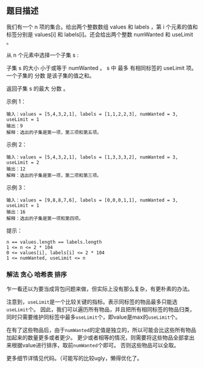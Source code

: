 ## 题目描述
我们有一个 n 项的集合。给出两个整数数组 values 和 labels ，第 i 个元素的值和标签分别是 values[i] 和 labels[i]。还会给出两个整数 numWanted 和 useLimit 。

从 n 个元素中选择一个子集 s :

子集 s 的大小 小于或等于 numWanted 。
s 中 最多 有相同标签的 useLimit 项。
一个子集的 分数 是该子集的值之和。

返回子集 s 的最大 分数 。

示例 1：
```
输入：values = [5,4,3,2,1], labels = [1,1,2,2,3], numWanted = 3, useLimit = 1
输出：9
解释：选出的子集是第一项，第三项和第五项。
```
示例 2：
```
输入：values = [5,4,3,2,1], labels = [1,3,3,3,2], numWanted = 3, useLimit = 2
输出：12
解释：选出的子集是第一项，第二项和第三项。
```
示例 3：
```
输入：values = [9,8,8,7,6], labels = [0,0,0,1,1], numWanted = 3, useLimit = 1
输出：16
解释：选出的子集是第一项和第四项。
```

提示：
```
n == values.length == labels.length
1 <= n <= 2 * 104
0 <= values[i], labels[i] <= 2 * 104
1 <= numWanted, useLimit <= n
```

### 解法 贪心 哈希表 排序
乍一看还以为要当成背包问题来做，但实际上没有那么复杂，有更朴素的办法。

注意到，`useLimit`是一个比较关键的指标。表示同标签的物品最多只能选`useLimit`个。
因此，我们可以遍历所有物品，并且把所有相同标签的物品归类，同时只需要维护同标签中最多`useLimit`个，即value是max的`useLimit`个。

在有了这些物品后，由于`numWanted`的定值是独立的，所以可能会比这些所有物品加起来的数量更多或者更少。
更少或者相等的情况，则需要将这些物品全部拿出来根据value进行排序，取前`numWanted`个即可。
否则这些物品可以全取。

更多细节详情见代码。（可能写的比较ugly，懒得优化了。